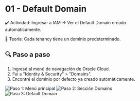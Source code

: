 # 01 - Default Domain

✔️ Actividad: Ingresar a IAM → Ver el Default Domain creado automáticamente.

🧠 Teoría: Cada tenancy tiene un dominio predeterminado.

## 🔍 Paso a paso

1. Ingresé al menú de navegación de Oracle Cloud.
2. Fui a "Identity & Security" > "Domains".
3. Encontré el dominio por defecto ya creado automáticamente.

![Paso 1: Menú principal](./screenshots/01-default-domain/paso1-menu.png)
![Paso 2: Sección Domains](./screenshots/01-default-domain/paso2-domains.png)
![Paso 3: Default Domain](./screenshots/01-default-domain/paso3-default-domain.png)
